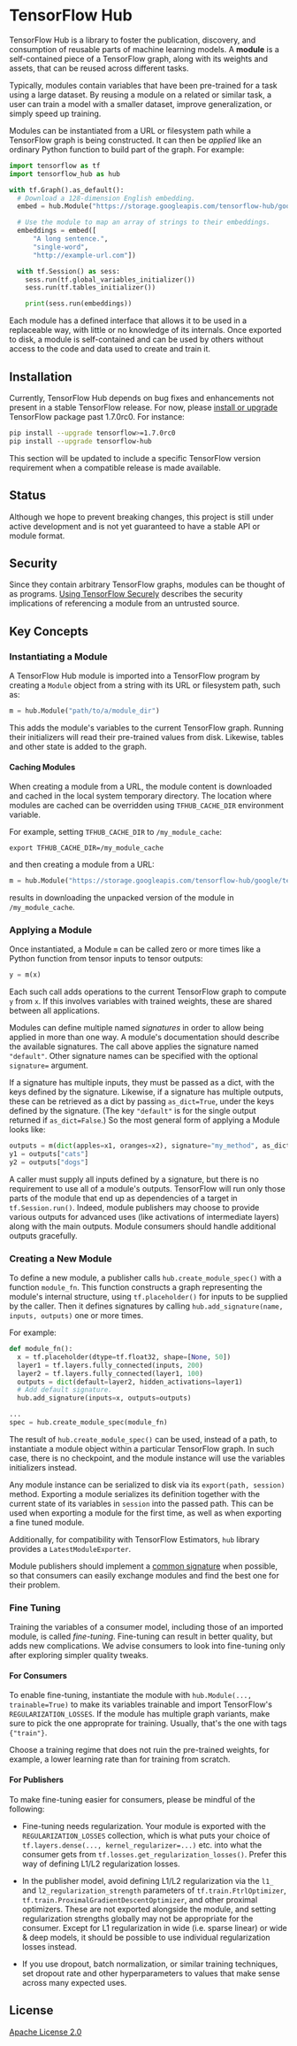 <!-- Copyright 2018 The TensorFlow Hub Authors. All Rights Reserved.

Licensed under the Apache License, Version 2.0 (the "License");
you may not use this file except in compliance with the License.
You may obtain a copy of the License at

    http://www.apache.org/licenses/LICENSE-2.0

Unless required by applicable law or agreed to in writing, software
distributed under the License is distributed on an "AS IS" BASIS,
WITHOUT WARRANTIES OR CONDITIONS OF ANY KIND, either express or implied.
See the License for the specific language governing permissions and
limitations under the License.
==============================================================================-->

# TensorFlow Hub

TensorFlow Hub is a library to foster the publication, discovery, and
consumption of reusable parts of machine learning models. A **module** is a
self-contained piece of a TensorFlow graph, along with its weights and assets,
that can be reused across different tasks.

Typically, modules contain variables that have been pre-trained for a task using
a large dataset. By reusing a module on a related or similar task, a user can
train a model with a smaller dataset, improve generalization, or simply speed up
training.

Modules can be instantiated from a URL or filesystem path while a TensorFlow
graph is being constructed. It can then be *applied* like an ordinary Python
function to build part of the graph. For example:

```python
import tensorflow as tf
import tensorflow_hub as hub

with tf.Graph().as_default():
  # Download a 128-dimension English embedding.
  embed = hub.Module("https://storage.googleapis.com/tensorflow-hub/google/text/nnlm-en-dim128-normalized/1.tar.gz")

  # Use the module to map an array of strings to their embeddings.
  embeddings = embed([
      "A long sentence.",
      "single-word",
      "http://example-url.com"])

  with tf.Session() as sess:
    sess.run(tf.global_variables_initializer())
    sess.run(tf.tables_initializer())

    print(sess.run(embeddings))
```

Each module has a defined interface that allows it to be used in a replaceable
way, with little or no knowledge of its internals. Once exported to disk, a
module is self-contained and can be used by others without access to the code
and data used to create and train it.


## Installation

Currently, TensorFlow Hub depends on bug fixes and enhancements not present in a
stable TensorFlow release. For now, please
[install or upgrade](https://www.tensorflow.org/install/)
TensorFlow package past 1.7.0rc0. For instance:

```bash
pip install --upgrade tensorflow>=1.7.0rc0
pip install --upgrade tensorflow-hub
```

This section will be updated to include a specific TensorFlow version
requirement when a compatible release is made available.


## Status

Although we hope to prevent breaking changes, this project is still under active
development and is not yet guaranteed to have a stable API or module format.


## Security

Since they contain arbitrary TensorFlow graphs, modules can be thought of as
programs. [Using TensorFlow Securely](https://github.com/tensorflow/tensorflow/blob/master/SECURITY.md)
describes the security implications of referencing a module from an untrusted
source.


## Key Concepts

### Instantiating a Module

A TensorFlow Hub module is imported into a TensorFlow program by
creating a `Module` object from a string with its URL or filesystem path,
such as:

```python
m = hub.Module("path/to/a/module_dir")
```

This adds the module's variables to the current TensorFlow graph.
Running their initializers will read their pre-trained values from disk.
Likewise, tables and other state is added to the graph.

#### Caching Modules

When creating a module from a URL, the module content is downloaded
and cached in the local system temporary directory. The location where
modules are cached can be overridden using `TFHUB_CACHE_DIR` environment
variable.

For example, setting `TFHUB_CACHE_DIR` to `/my_module_cache`:

```shell
export TFHUB_CACHE_DIR=/my_module_cache
```

and then creating a module from a URL:

```python
m = hub.Module("https://storage.googleapis.com/tensorflow-hub/google/test/half-plus-two/1.tar.gz")
```

results in downloading the unpacked version of the module in
`/my_module_cache`.


### Applying a Module

Once instantiated, a Module `m` can be called zero or more times
like a Python function from tensor inputs to tensor outputs:

```python
y = m(x)
```

Each such call adds operations to the current TensorFlow graph to compute
`y` from `x`. If this involves variables with trained weights, these are
shared between all applications.

Modules can define multiple named *signatures* in order to allow being applied
in more than one way. A module's documentation should describe the available
signatures. The call above applies the signature named `"default"`. Other
signature names can be specified with the optional `signature=` argument.

If a signature has multiple inputs, they must be passed as a dict,
with the keys defined by the signature. Likewise, if a signature has
multiple outputs, these can be retrieved as a dict by passing `as_dict=True`,
under the keys defined by the signature. (The key `"default"` is for the
single output returned if `as_dict=False`.)
So the most general form of applying a Module looks like:

```python
outputs = m(dict(apples=x1, oranges=x2), signature="my_method", as_dict=True)
y1 = outputs["cats"]
y2 = outputs["dogs"]
```

A caller must supply all inputs defined by a signature, but there is no
requirement to use all of a module's outputs.
TensorFlow will run only those parts of the module that end up
as dependencies of a target in `tf.Session.run()`. Indeed, module publishers may
choose to provide various outputs for advanced uses (like activations of
intermediate layers) along with the main outputs. Module consumers should
handle additional outputs gracefully.

### Creating a New Module

To define a new module, a publisher calls `hub.create_module_spec()` with a
function `module_fn`. This function constructs a graph representing the module's
internal structure, using `tf.placeholder()` for inputs to be supplied by
the caller. Then it defines signatures by calling
`hub.add_signature(name, inputs, outputs)` one or more times.

For example:

```python
def module_fn():
  x = tf.placeholder(dtype=tf.float32, shape=[None, 50])
  layer1 = tf.layers.fully_connected(inputs, 200)
  layer2 = tf.layers.fully_connected(layer1, 100)
  outputs = dict(default=layer2, hidden_activations=layer1)
  # Add default signature.
  hub.add_signature(inputs=x, outputs=outputs)

...
spec = hub.create_module_spec(module_fn)
```

The result of `hub.create_module_spec()` can be used, instead of a path,
to instantiate a module object within a particular TensorFlow graph. In
such case, there is no checkpoint, and the module instance will use the
variables initializers instead.

Any module instance can be serialized to disk via its `export(path, session)`
method. Exporting a module serializes its definition together with the current
state of its variables in `session` into the passed path. This can be used
when exporting a module for the first time, as well as when exporting a fine
tuned module.

Additionally, for compatibility with TensorFlow Estimators, `hub` library
provides a `LatestModuleExporter`.

Module publishers should implement a [common
signature](https://github.com/tensorflow/hub/blob/master/common_signatures/index.md)
when possible, so that consumers can easily exchange modules and find the best
one for their problem.

### Fine Tuning

Training the variables of a consumer model, including those of an imported
module, is called *fine-tuning*. Fine-tuning can result in better quality, but
adds new complications. We advise consumers to look into fine-tuning only after
exploring simpler quality tweaks.

#### For Consumers

To enable fine-tuning, instantiate the module with
`hub.Module(..., trainable=True)` to make its variables trainable and
import TensorFlow's `REGULARIZATION_LOSSES`. If the module has multiple
graph variants, make sure to pick the one approprate for training.
Usually, that's the one with tags `{"train"}`.

Choose a training regime that does not ruin the pre-trained weights,
for example, a lower learning rate than for training from scratch.

#### For Publishers

To make fine-tuning easier for consumers, please be mindful of the following:

*   Fine-tuning needs regularization. Your module is exported with the
    `REGULARIZATION_LOSSES` collection, which is what puts your choice of
    `tf.layers.dense(..., kernel_regularizer=...)` etc. into what the consumer
    gets from `tf.losses.get_regularization_losses()`. Prefer this way of
    defining L1/L2 regularization losses.

*   In the publisher model, avoid defining L1/L2 regularization via the `l1_`
    and `l2_regularization_strength` parameters of `tf.train.FtrlOptimizer`,
    `tf.train.ProximalGradientDescentOptimizer`, and other proximal
    optimizers. These are not exported alongside the module, and setting
    regularization strengths globally may not be appropriate for the
    consumer. Except for L1 regularization in wide (i.e. sparse linear) or wide
    & deep models, it should be possible to use individual regularization losses
    instead.

*   If you use dropout, batch normalization, or similar training techniques, set
    dropout rate and other hyperparameters to values that make sense across many
    expected uses.


## License

[Apache License 2.0](LICENSE)
